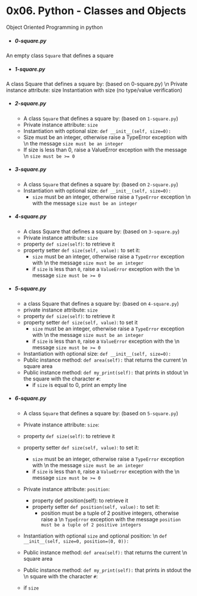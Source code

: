 # 0x06. Python - Classes and Objects

Object Oriented Programming in python

- ##### 0-square.py
An empty class `Square` that defines a square

- ##### 1-square.py
A class Square that defines a square by: (based on 0-square.py) \n
  	Private instance attribute: size
	Instantiation with size (no type/value verification)

- ##### 2-square.py
  - A class `Square` that defines a square by: (based on `1-square.py`)
  - Private instance attribute: `size`
  - Instantiation with optional size: `def __init__(self, size=0):`
  - Size must be an integer, otherwise raise a TypeError exception with \n
   the message `size must be an integer`
  - If size is less than 0, raise a ValueError exception with the message \n
  `size must be >= 0`

- ##### 3-square.py
  - A class `Square` that defines a square by: (based on `2-square.py`)
  - Instantiation with optional size: `def __init__(self, size=0):`
    - `size` must be an integer, otherwise raise a `TypeError` exception \n
      with the message `size must be an integer`

- ##### 4-square.py
  - A class Square that defines a square by: (based on `3-square.py`)
  - Private instance attribute: `size`
  - property `def size(self)`: to retrieve it
  - property setter `def size(self, value):` to set it:
    - `size` must be an integer, otherwise raise a `TypeError` exception with \n
      the message `size must be an integer`
    - if `size` is less than `0`, raise a `ValueError` exception with the \n
      message `size must be >= 0`

- ##### 5-square.py
  - a class Square that defines a square by: (based on `4-square.py`)
  - private instance attribute: `size`
  - property `def size(self)`: to retrieve it
  - property setter `def size(self, value)`: to set it
    - `size` must be an integer, otherwise raise a `TypeError` exception with \n
      the message `size must be an integer`
    - if `size` is less than `0`, raise a `ValueError` exception with the \n
      message `size must be >= 0`
  - Instantiation with optional size: `def __init__(self, size=0):`
  - Public instance method: `def area(self):` that returns the current \n
    square area
  - Public instance method: `def my_print(self):` that prints in stdout \n
    the square with the character `#`:
    - if `size` is equal to 0, print an empty line

- ##### 6-square.py
  - A class `Square` that defines a square by: (based on `5-square.py`)
  - Private instance attribute: `size`:
  - property `def size(self)`: to retrieve it
  - property setter `def size(self, value)`: to set it:
    - `size` must be an integer, otherwise raise a `TypeError` exception with \n
    the message `size must be an integer`
    - if `size` is less than `0`, raise a `ValueError` exception with the \n
    message `size must be >= 0`
  - Private instance attribute: `position`:
    - property def position(self): to retrieve it
    - property setter `def position(self, value):` to set it:
      - position must be a tuple of 2 positive integers, otherwise raise a \n
      	`TypeError` exception with the message `position must be a tuple of 2
	positive integers`

  - Instantiation with optional `size` and optional position: \n
  `def __init__(self, size=0, position=(0, 0)):`
  - Public instance method: `def area(self):` that returns the current \n
    square area
  - Public instance method: `def my_print(self):` that prints in stdout the \n
  square with the character `#`:
  - if `size` 
